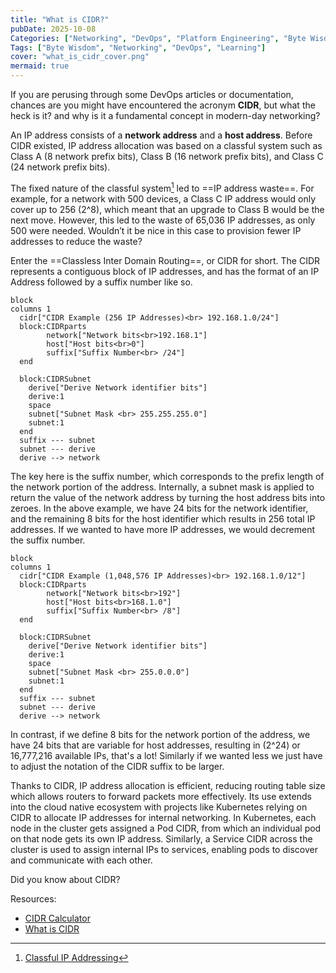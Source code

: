 ```yaml
---
title: "What is CIDR?"
pubDate: 2025-10-08
Categories: ["Networking", "DevOps", "Platform Engineering", "Byte Wisdom"]
Tags: ["Byte Wisdom", "Networking", "DevOps", "Learning"]
cover: "what_is_cidr_cover.png"
mermaid: true
---
```


If you are perusing through some DevOps articles or documentation, chances are you might have encountered the acronym **CIDR**, but what the heck is it? and why is it a fundamental concept in modern-day networking?

An IP address consists of a **network address** and a **host address**. Before CIDR existed, IP address allocation was based on a classful system such as Class A (8 network prefix bits), Class B (16 network prefix bits), and Class C (24 network prefix bits).

The fixed nature of the classful system[^1] led to ==IP address waste==. For example, for a network with 500 devices, a Class C IP address would only cover up to 256 (2^8), which meant that an upgrade to Class B would be the next move.
However, this led to the waste of 65,036 IP addresses, as only 500 were needed. Wouldn’t it be nice in this case to provision fewer IP addresses to reduce the waste?

Enter the ==Classless Inter Domain Routing==, or CIDR for short. The CIDR represents a contiguous block of IP addresses, and has the format of an IP Address followed by a suffix number like so.

[^1]: [Classful IP Addressing](https://www.geeksforgeeks.org/computer-networks/introduction-of-classful-ip-addressing/)

```mermaid
block
columns 1
  cidr["CIDR Example (256 IP Addresses)<br> 192.168.1.0/24"]
  block:CIDRparts
        network["Network bits<br>192.168.1"]
        host["Host bits<br>0"]
        suffix["Suffix Number<br> /24"]
  end

  block:CIDRSubnet
    derive["Derive Network identifier bits"]
    derive:1
    space
    subnet["Subnet Mask <br> 255.255.255.0"]
    subnet:1
  end
  suffix --- subnet
  subnet --- derive
  derive --> network

```

The key here is the suffix number, which corresponds to the prefix length of the network portion of the address. Internally, a subnet mask is applied to return the value of the network address by turning the host address bits into zeroes.
In the above example, we have 24 bits for the network identifier, and the remaining 8 bits for the host identifier which results in 256 total IP addresses. If we wanted to have more IP addresses, we would decrement the suffix number.

```mermaid
block
columns 1
  cidr["CIDR Example (1,048,576 IP Addresses)<br> 192.168.1.0/12"]
  block:CIDRparts
        network["Network bits<br>192"]
        host["Host bits<br>168.1.0"]
        suffix["Suffix Number<br> /8"]
  end

  block:CIDRSubnet
    derive["Derive Network identifier bits"]
    derive:1
    space
    subnet["Subnet Mask <br> 255.0.0.0"]
    subnet:1
  end
  suffix --- subnet
  subnet --- derive
  derive --> network

```

In contrast, if we define 8 bits for the network portion of the address, we have 24 bits that are variable for host addresses, resulting in (2^24) or 16,777,216 available IPs, that's a lot! Similarly if we wanted less we just have to adjust the notation of
the CIDR suffix to be larger.

Thanks to CIDR, IP address allocation is efficient, reducing routing table size which allows routers to forward packets more effectively. Its use extends into the cloud native ecosystem with projects like Kubernetes relying on CIDR to allocate IP addresses for internal networking.
In Kubernetes, each node in the cluster gets assigned a Pod CIDR, from which an individual pod on that node gets its own IP address. Similarly, a Service CIDR across the cluster is used to assign internal IPs to services, enabling pods to discover and communicate with each other.

Did you know about CIDR?

Resources:

- [CIDR Calculator](https://www.ipaddressguide.com/cidr)
- [What is CIDR](https://aws.amazon.com/what-is/cidr/)
